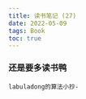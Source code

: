 ```yaml
---
title: 读书笔记 (27)
date: 2022-05-09
tags: Book
toc: true
---
```


### 还是要多读书鸭
    labuladong的算法小抄-

<!-- more -->

#### 



